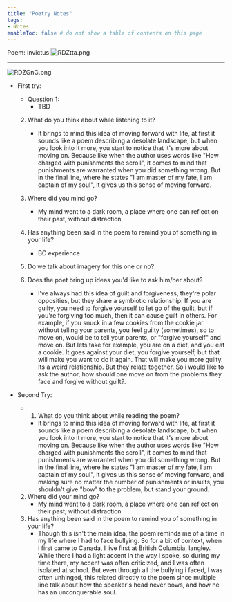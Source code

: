 ```yaml
---
title: "Poetry Notes"
tags:
- Notes
enableToc: false # do not show a table of contents on this page
---
```

Poem: Invictus
![RDZtta.png](https://imgpile.com/images/RDZtta.png)

_______________________________________________________________________
![RDZGnG.png](https://imgpile.com/images/RDZGnG.png)

- First try:
	- Question 1:
		- TBD
	
	2. What do you think about while listening to it?
		- It brings to mind this idea of moving forward with life, at first it sounds like a poem describing a desolate landscape, but when you look into it more, you start to notice that it's more about moving on. Because like when the author uses words like "How charged with punishments the scroll", it comes to mind that punishments are warranted when you did something wrong. But in the final line, where he states "I am master of my fate, I am captain of my soul", it gives us this sense of moving forward.
	3. Where did you mind go?
		- My mind went to a dark room, a place where one can reflect on their past, without distraction
	4. Has anything been said in the poem to remind you of something in your life?
		- BC experience
	5. Do we talk about imagery for this one or no?
	
	6. Does the poet bring up ideas you'd like to ask him/her about?
		- I've always had this idea of guilt and forgiveness, they're polar opposities, but they share a symbiotic relationship. If you are guilty, you need to forgive yourself to let go of the guilt, but if you're forgiving too much, then it can cause guilt in others. For example, if you snuck in a few cookies from the cookie jar without telling your parents, you feel guilty (sometimes), so to move on, would be to tell your parents, or "forgive yourself" and move on. But lets take for example, you are on a diet, and you eat a cookie. It goes against your diet, you forgive yourself, but that will make you want to do it again. That will make you more guilty. Its a weird relationship. But they relate together. So i would like to ask the author, how should one move on from the problems they face and forgive without guilt?.
	 
- Second Try:
	- 1.  What do you think about while reading the poem?
		- It brings to mind this idea of moving forward with life, at first it sounds like a poem describing a desolate landscape, but when you look into it more, you start to notice that it's more about moving on. Because like when the author uses words like "How charged with punishments the scroll", it comes to mind that punishments are warranted when you did something wrong. But in the final line, where he states "I am master of my fate, I am captain of my soul", it gives us this sense of moving forward, and making sure no matter the number of punishments or insults, you shouldn't give "bow" to the problem, but stand your ground.
	2. Where did your mind go?
		- My mind went to a dark room, a place where one can reflect on their past, without distraction
	3. Has anything been said in the poem to remind you of something in your life?
		- Though this isn't the main idea, the poem reminds me of a time in my life where I had to face bullying. So for a bit of context, when i first came to Canada, I live first at British Columbia, langley. While there I had a light accent in the way i spoke, so during my time there, my accent was often criticized, and I was often isolated at school. But even through all the bullying i faced, I was often unhinged, this related directly to the poem since multiple line talk about how the speaker's head never bows, and how he has an unconquerable soul. 